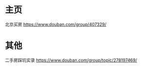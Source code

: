 
# 主页

北京买房 https://www.douban.com/group/407329/

# 其他

二手房踩坑实录 https://www.douban.com/group/topic/278197469/
